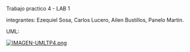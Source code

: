 Trabajo practico 4 - LAB 1

integrantes: Ezequiel Sosa, Carlos Lucero, Ailen Bustillos, Panelo Martin.

UML:

[![IMAGEN-UMLTP4.png](https://i.postimg.cc/q7h2WjLK/IMAGEN-UMLTP4.png)](https://postimg.cc/PLHLwb0f)
